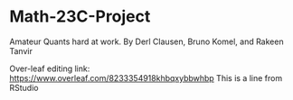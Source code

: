 # Math-23C-Project
Amateur Quants hard at work. By Derl Clausen, Bruno Komel, and Rakeen Tanvir


Over-leaf editing link: https://www.overleaf.com/8233354918khbqxybbwhbp
This is a line from RStudio